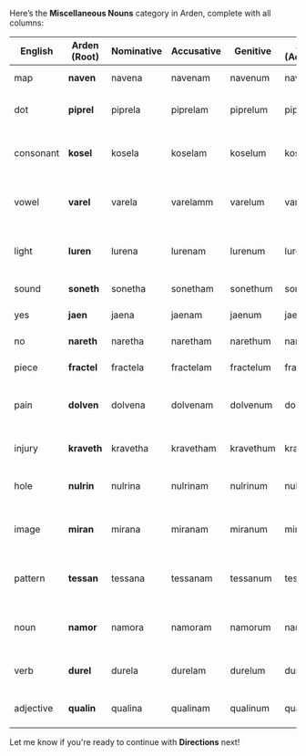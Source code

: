 Here’s the **Miscellaneous Nouns** category in Arden, complete with all columns:

| English | Arden (Root) | Nominative | Accusative | Genitive | Arden (Adjective) | Arden (Noun) | Notes / Etymology |
| ----- | ----- | ----- | ----- | ----- | ----- | ----- | ----- |
| map | **naven** | navena | navenam | navenum | navenel | naven | From *navigate* \+ *ven* (path) |
| dot | **piprel** | piprela | piprelam | piprelum | piprelel | piprel | Small and playful; minimalist |
| consonant | **kosel** | kosela | koselam | koselum | koselel | kosel | From *konsonant*; structured and firm |
| vowel | **varel** | varela | varelamm | varelum | varelel | varel | Soft and resonant, echoing openness |
| light | **luren** | lurena | lurenam | lurenum | lurenel | luren | Gentle and glowing; core metaphorical word |
| sound | **soneth** | sonetha | sonetham | sonethum | sonethel | soneth | From *sonus* \+ breath |
| yes | **jaen** | jaena | jaenam | jaenum | jaenel | jaen | Affirmative and bright |
| no | **nareth** | naretha | naretham | narethum | narethel | nareth | Negative and firm |
| piece | **fractel** | fractela | fractelam | fractelum | fractelel | fractel | From *fraction* \+ *element* |
| pain | **dolven** | dolvena | dolvenam | dolvenum | dolvenel | dolven | From *dolor*; evocative of weight and injury |
| injury | **kraveth** | kravetha | kravetham | kravethum | kravethel | kraveth | Harsh and direct; bodily harm |
| hole | **nulrin** | nulrina | nulrinam | nulrinum | nulrinel | nulrin | From *null* \+ *ring*; absence or gap |
| image | **miran** | mirana | miranam | miranum | miranel | miran | From *mirror* and *aura*; visual representation |
| pattern | **tessan** | tessana | tessanam | tessanum | tessanel | tessan | Ordered structure; from *tessellate* |
| noun | **namor** | namora | namoram | namorum | namorel | namor | From *name* \+ *form*; grammatical root |
| verb | **durel** | durela | durelam | durelum | durelel | durel | From *do* \+ *rule*; implies action |
| adjective | **qualin** | qualina | qualinam | qualinum | qualinel | qualin | From *quality*; descriptive root |

Let me know if you're ready to continue with **Directions** next\!

